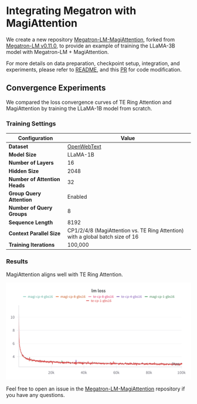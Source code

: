 # Integrating Megatron with MagiAttention

We create a new repository [Megatron-LM-MagiAttention](https://github.com/SandAI-org/Megatron-LM-MagiAttention/tree/magi_attention), forked from [Megatron-LM v0.11.0](https://github.com/NVIDIA/Megatron-LM/tree/v0.11.0), to provide an example of training the LLaMA-3B model with Megatron-LM + MagiAttention.

For more details on data preparation, checkpoint setup, integration, and experiments, please refer to [README](https://github.com/SandAI-org/Megatron-LM-MagiAttention/blob/magi_attention/magiattention_example/README.md), and this [PR](https://github.com/SandAI-org/Megatron-LM-MagiAttention/pull/1) for code modification.


## Convergence Experiments

We compared the loss convergence curves of TE Ring Attention and MagiAttention by training the LLaMA-1B model from scratch.

### Training Settings

| **Configuration**                 | **Value**                                                                                |
| ----------------------------- | -------------------------------------------------------------------------------------------- |
| **Dataset**                   | [OpenWebText](https://huggingface.co/datasets/Skylion007/openwebtext)                        |
| **Model Size**                | LLaMA-1B                                                                                     |
| **Number of Layers**          | 16                                                                                           |
| **Hidden Size**               | 2048                                                                                         |
| **Number of Attention Heads** | 32                                                                                           |
| **Group Query Attention**     | Enabled                                                                                      |
| **Number of Query Groups**    | 8                                                                                            |
| **Sequence Length**           | 8192                                                                                         |
| **Context Parallel Size**     | CP1/2/4/8 (MagiAttention vs. TE Ring Attention) with a global batch size of 16               |
| **Training Iterations**       | 100,000                                                                                      |


### Results

MagiAttention aligns well with TE Ring Attention.

![Results](./results.png)

Feel free to open an issue in the [Megatron-LM-MagiAttention](https://github.com/SandAI-org/Megatron-LM-MagiAttention) repository if you have any questions.
